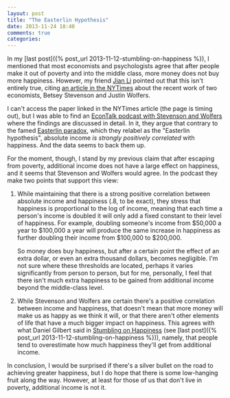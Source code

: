 ```yaml
---
layout: post
title: "The Easterlin Hypothesis"
date: 2013-11-24 18:40
comments: true
categories: 
---
```


In my [last post]({% post_url 2013-11-12-stumbling-on-happiness %}), I mentioned that most economists and psychologists agree that after people make it out of poverty and into the middle class, more money does not buy more happiness. However, my friend [Jian Li](https://github.com/jianli) pointed out that this isn't entirely true, citing [an article in the NYTimes](http://www.nytimes.com/2008/04/16/business/16leonhardt.html) about the recent work of two economists, Betsey Stevenson and Justin Wolfers.

I can't access the paper linked in the NYTimes article (the page is timing out), but I was able to find an [EconTalk podcast with Stevenson and Wolfers](http://www.econtalk.org/archives/2013/06/stevenson_and_w.html) where the findings are discussed in detail. In it, they argue that contrary to the famed [Easterlin paradox](http://en.wikipedia.org/wiki/Easterlin_paradox), which they relabel as the "Easterlin hypothesis", absolute income *is strongly positively correlated* with happiness. And the data seems to back them up.

For the moment, though, I stand by my previous claim that after escaping from poverty, additional income does not have a large effect on happiness, and it seems that Stevenson and Wolfers would agree. In the podcast they make two points that support this view:

1. While maintaining that there is a strong positive correlation between absolute income and happiness (.8, to be exact), they stress that happiness is proportional to the log of income, meaning that each time a person's income is doubled it will only add a fixed constant to their level of happiness. For example, doubling someone's income from $50,000 a year to $100,000 a year will produce the same increase in happiness as further doubling their income from $100,000 to $200,000.

   So money does buy happiness, but after a certain point the effect of an extra dollar, or even an extra thousand dollars, becomes negligible. I'm not sure where these thresholds are located, perhaps it varies significantly from person to person, but for me, personally, I feel that there isn't much extra happiness to be gained from additional income beyond the middle-class level.

2. While Stevenson and Wolfers are certain there's a positive correlation between income and happiness, that doesn't mean that more money will make us as happy as we think it will, or that there aren't other elements of life that have a much bigger impact on happiness. This agrees with what Daniel Gilbert said in [Stumbling on Happiness](http://www.amazon.com/Stumbling-Happiness-Daniel-Gilbert/dp/1400077427) (see [last post]({% post_url 2013-11-12-stumbling-on-happiness %})), namely, that people tend to overestimate how much happiness they'll get from additional income.

In conclusion, I would be surprised if there's a silver bullet on the road to achieving greater happiness, but I do hope that there is some low-hanging fruit along the way. However, at least for those of us that don't live in poverty, additional income is not it.
